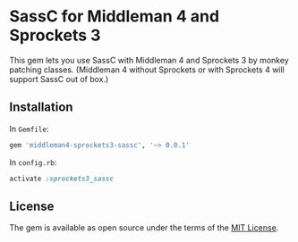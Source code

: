 # SassC for Middleman 4 and Sprockets 3

This gem lets you use SassC with Middleman 4 and Sprockets 3 by monkey patching classes. (Middleman 4 without Sprockets
or with Sprockets 4 will support SassC out of box.)

## Installation

In `Gemfile`:
```ruby
gem 'middleman4-sprockets3-sassc', '~> 0.0.1'
```

In `config.rb`:

```ruby
activate :sprockets3_sassc
```

## License

The gem is available as open source under the terms of the
[MIT License](http://opensource.org/licenses/MIT).
